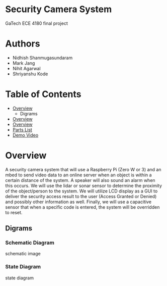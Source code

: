 # Security Camera System
GaTech ECE 4180 final project

# Authors
- Nidhish Shanmugasundaram
- Mark Jang
- Nihit Agarwal
- Shriyanshu Kode

# Table of Contents
- [Overview](https://github.com/markjang03/ECE4180_finalP.github.io/readme.md "Authors")
  - Digrams
- [Overview](https://github.com/markjang03/ECE_finalP/README.md "Authors")
- [Overview](https://github.com/markjang03/ECE_finalP/readme.md "Authors")
- [Parts List](https://github.com/markjang/ECE_finalP/readme.md "Authors")
- [Demo Video](https://github.com/markjang/ECE_finalP/readme.md "Authors")

# Overview
A security camera system that will use a Raspberry Pi (Zero W or 3) and an mbed to send video data to an online server when an object is within a certain distance of the system. A speaker will also sound an alarm when this occurs. We will use the lidar or sonar sensor to determine the proximity of the object/person to the system. We will utilize LCD display as a GUI to deliver the security access result to the user (Access Granted or Denied) and possibly other information as well. Finally, we will use a capacitive sensor that when a specific code is entered, the system will be overridden to reset.

## Digrams
### Schematic Diagram
 schematic image
### State Diagram
  state diagram










  


